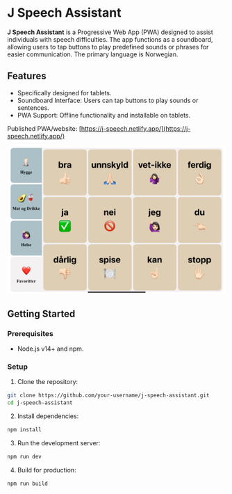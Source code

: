 # J Speech Assistant

<b>J Speech Assistant</b> is a Progressive Web App (PWA) designed to assist individuals with speech difficulties. The app functions as a soundboard, allowing users to tap buttons to play predefined sounds or phrases for easier communication. The primary language is Norwegian.

## Features
- Specifically designed for tablets.
- Soundboard Interface: Users can tap buttons to play sounds or sentences.
- PWA Support: Offline functionality and installable on tablets. 

Published PWA/website: [https://j-speech.netlify.app/](https://j-speech.netlify.app/)

![Screenshot](./public/assets/images/screenshot/screenshot_j-speech.jpg)


## Getting Started

### Prerequisites
- Node.js v14+ and npm.

### Setup

1. Clone the repository:
```bash
git clone https://github.com/your-username/j-speech-assistant.git
cd j-speech-assistant
```
2. Install dependencies: 
```bash
npm install
```
3. Run the development server:
```bash
npm run dev
```
4. Build for production:
```
npm run build
````




